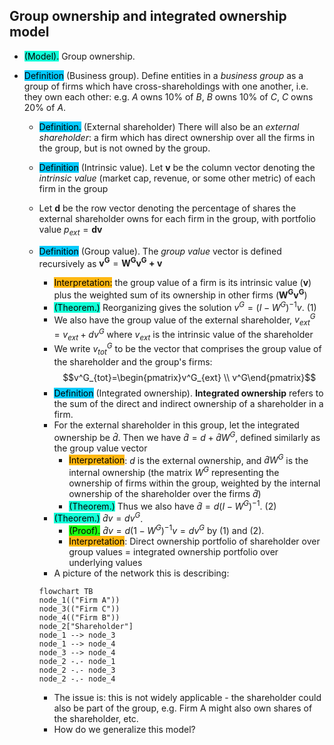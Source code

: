 ## Group ownership and integrated ownership model
- <span style="background-color: #12ffd7; color: black;">(Model).</span> Group ownership.
- <span style="background-color: #03cafc; color: black;">Definition</span> (Business group). Define entities in a *business group* as a group of firms which have cross-shareholdings with one another, i.e. they own each other: e.g. $A$ owns 10% of $B$, $B$ owns 10% of $C$, $C$ owns 20% of $A$.

    - <span style="background-color: #03cafc; color: black;">Definition.</span> (External shareholder) There will also be an *external shareholder*: a firm which has direct ownership over all the firms in the group, but is not owned by the group.
    - <span style="background-color: #03cafc; color: black;">Definition</span> (Intrinsic value). Let $\mathbf{v}$ be the column vector denoting the *intrinsic value* (market cap, revenue, or some other metric) of each firm in the group
    - Let $\mathbf{d}$ be the row vector denoting the percentage of shares the external shareholder owns for each firm in the group, with portfolio value $p_{ext}=\mathbf{dv}$
    - <span style="background-color: #03cafc; color: black;">Definition</span> (Group value). The *group value* vector is defined recursively as $\mathbf{v^G} =\mathbf{W^G v^G +v}$
        - <span style="background-color: #ffb812; color: black;">Interpretation:</span> the group value of a firm is its intrinsic value ($\mathbf{v}$) plus the weighted sum of its ownership in other firms ($\mathbf{W^G v^G}$)
        - <span style="background-color: #12ffd7; color: black;">(Theorem.)</span> Reorganizing gives the solution $v^G=(I-W^G)^{-1}v$. (1)
        - We also have the group value of the external shareholder, $v^G_{ext}=v_{ext}+dv^G$ where $v_{ext}$ is the intrinsic value of the shareholder
        - We write $v^G_{tot}$ to be the vector that comprises the group value of the shareholder and the group's firms: 
        $$v^G_{tot}=\begin{pmatrix}v^G_{ext} \\ v^G\end{pmatrix}$$
        - <span style="background-color: #03cafc; color: black;">Definition</span> (Integrated ownership). **Integrated ownership** refers to the sum of the direct and indirect ownership of a shareholder in a firm. 
        - For the external shareholder in this group, let the integrated ownership be $\hat{d}$. Then we have $\hat{d}=d+\hat{d}W^G$, defined similarly as the group value vector
            - <span style="background-color: #ffb812; color: black;">Interpretation</span>: $d$ is the external ownership, and $\hat{d} W^G$ is the internal ownership (the matrix $W^G$ representing the ownership of firms within the group, weighted by the internal ownership of the shareholder over the firms $\hat{d}$)
            - <span style="background-color: #12ffd7; color: black;">(Theorem.)</span> Thus we also have $\hat{d}=d(I-W^G)^{-1}$. (2)
        - <span style="background-color: #12ffd7; color: black;">(Theorem.)</span> $\hat{d}v = dv^G$.
            - <span style="background-color: #1eff12; color: black;">(Proof).</span> $\hat{d}v=d(1-W^G)^{-1}v=dv^G$ by (1) and (2).
            - <span style="background-color: #ffb812; color: black;">Interpretation</span>: Direct ownership portfolio of shareholder over group values = integrated ownership portfolio over underlying values
        - A picture of the network this is describing:
        ```mermaid
        flowchart TB
        node_1(("Firm A"))
        node_3(("Firm C"))
        node_4(("Firm B"))
        node_2["Shareholder"]
        node_1 --> node_3
        node_1 --> node_4
        node_3 --> node_4
        node_2 -.- node_1
        node_2 -.- node_3
        node_2 -.- node_4

        ```
        
        - The issue is: this is not widely applicable - the shareholder could also be part of the group, e.g. Firm A might also own shares of the shareholder, etc.
        - How do we generalize this model?
